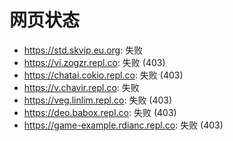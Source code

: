 # 网页状态
- https://std.skvip.eu.org: 失败
- https://vi.zogzr.repl.co: 失败 (403)
- https://chatai.cokio.repl.co: 失败 (403)
- https://v.chavir.repl.co: 失败
- https://veg.linlim.repl.co: 失败 (403)
- https://deo.babox.repl.co: 失败 (403)
- https://game-example.rdianc.repl.co: 失败 (403)
